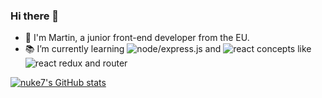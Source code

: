 ### Hi there 👋

- 🤠 I'm Martin, a junior front-end developer from the EU.
- 📚 I’m currently learning ![node/express.js](https://img.icons8.com/color/48/000000/nodejs.png) and ![react](https://img.icons8.com/officel/30/000000/react.png) concepts like ![react redux](https://img.icons8.com/color/48/000000/redux.png) and router

[![nuke7's GitHub stats](https://github-readme-stats.vercel.app/api?username=nuke7&count_private=true&show_icons=true&theme=calm)](https://github.com/nuke7/github-readme-stats)

<!--
**nuke7/nuke7** is a ✨ _special_ ✨ repository because its `README.md` (this file) appears on your GitHub profile.

Here are some ideas to get you started:

- 🔭 I’m currently working on ...
- 🌱 I’m currently learning ...
- 👯 I’m looking to collaborate on ...
- 🤔 I’m looking for help with ...
- 💬 Ask me about ...
- 📫 How to reach me: ...
- 😄 Pronouns: ...
- ⚡ Fun fact: ...
-->
